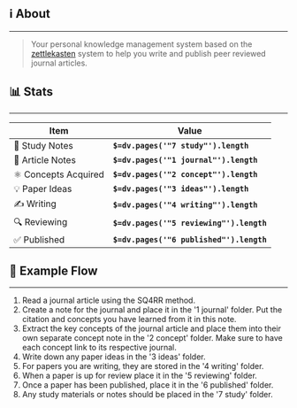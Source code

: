 
## ℹ About
---
>Your personal knowledge management system based on the [zettlekasten]([url](https://en.wikipedia.org/wiki/Zettelkasten)) system to help you write and publish peer reviewed journal articles.

## 📊 Stats
---

| Item                | Value                                    |
| ------------------- | ---------------------------------------- |
| 🧠 Study Notes      | **`$=dv.pages('"7 study"').length`**     |
| 📜 Article Notes    | **`$=dv.pages('"1 journal"').length`**   |
| ⚛ Concepts Acquired | **`$=dv.pages('"2 concept"').length`**   |
| 💡 Paper Ideas      | **`$=dv.pages('"3 ideas"').length`**     |
| ✍ Writing           | **`$=dv.pages('"4 writing"').length`**   |
| 🔍 Reviewing        | **`$=dv.pages('"5 reviewing"').length`** |
| ✅ Published         | **`$=dv.pages('"6 published"').length`** |

## 🥚 Example Flow 
---

1. Read a journal article using the SQ4RR method.
2. Create a note for the journal and place it in the '1 journal' folder. Put the citation and concepts you have learned from it in this note. 
3. Extract the key concepts of the journal article and place them into their own separate concept note in the '2 concept' folder. Make sure to have each concept link to its respective journal. 
4. Write down any paper ideas in the '3 ideas' folder.
5. For papers you are writing, they are stored in the '4 writing' folder.
6. When a paper is up for review place it in the '5 reviewing' folder.
7. Once a paper has been published, place it in the '6 published' folder. 
8. Any study materials or notes should be placed in the '7 study' folder. 
